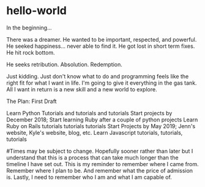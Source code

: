 # hello-world
In the beginning...

There was a dreamer. He wanted to be important, respected, and powerful.
He seeked happiness... never able to find it.
He got lost in short term fixes. He hit rock bottom.

He seeks retribution. Absolution.
Redemption.


Just kidding. Just don't know what to do and programming feels like the right fit for what I want in life.
I'm going to give it everything in the gas tank.
All I want in return is a new skill and a new world to explore.

The Plan: First Draft

  Learn Python
    Tutorials and tutorials and tutorials
    Start projects by December 2018; Start learning Ruby after a couple of python projects
  Learn Ruby on Rails
    tutorials tutorials tutorials
    Start Projects by May 2019; Jenn's website, Kyle's website, blog, etc.
  Learn Javascript
    tutorials, tutorials, tutorials
    
#Times may be subject to change. Hopefully sooner rather than later but I understand that this is a process that can take much longer than the timeline I have set out. This is my reminder to remember where I came from. Remember where I plan to be. And remember what the price of admission is. Lastly, I need to remember who I am and what I am capable of.
  

